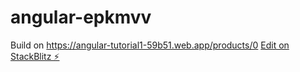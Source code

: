 # angular-epkmvv
Build on https://angular-tutorial1-59b51.web.app/products/0
[Edit on StackBlitz ⚡️](https://stackblitz.com/edit/angular-epkmvv)
